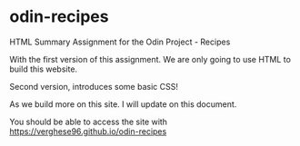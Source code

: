 # odin-recipes
HTML Summary Assignment  for the Odin Project - Recipes 

With the first version of this assignment. We are only
going to use HTML to build this website.

Second version, introduces some basic CSS!

As we build more on this site. I will update on this document.

You should be able to access the site with https://verghese96.github.io/odin-recipes
